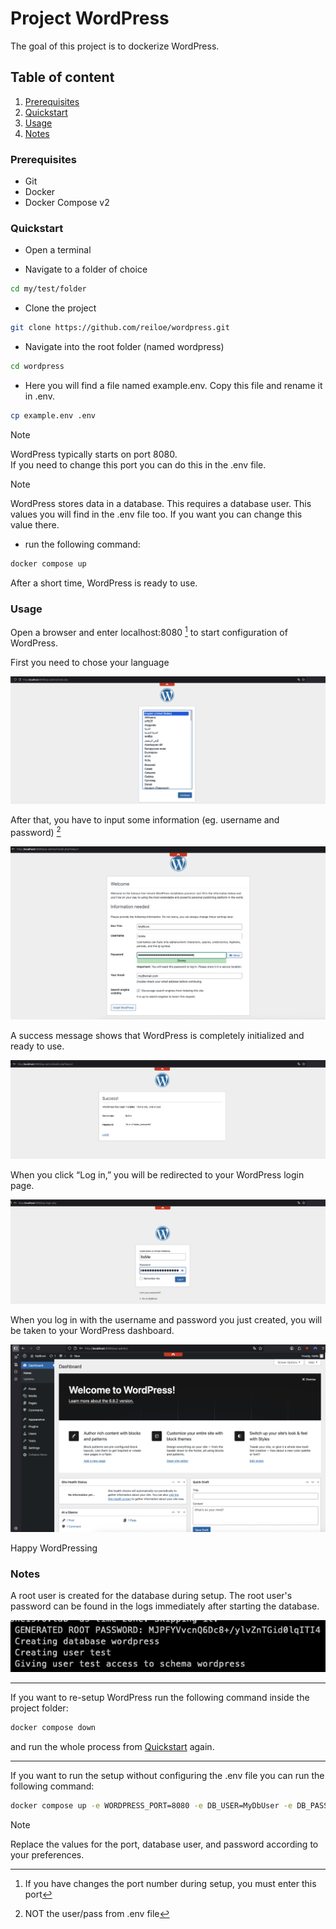 # Project WordPress 

The goal of this project is to dockerize WordPress.

## Table of content

1. [Prerequisites](#Prerequisites)
2. [Quickstart](#Quickstart)
3. [Usage](#Usage)
4. [Notes](#Notes)

### Prerequisites

- Git
- Docker
- Docker Compose v2

### Quickstart

- Open a terminal

- Navigate to a folder of choice

```bash
cd my/test/folder
```

- Clone the project

```bash
git clone https://github.com/reiloe/wordpress.git
```

- Navigate into the root folder (named wordpress)

```bash
cd wordpress
```

- Here you will find a file named example.env. Copy this file and rename it in .env.

```bash
cp example.env .env
```

> [!NOTE]
> WordPress typically starts on port 8080.  
> If you need to change this port you can do this in the .env file.
 
> [!NOTE]
> WordPress stores data in a database. This requires a database user.
> This values you will find in the .env file too.
> If you want you can change this value there.

- run the following command:

```bash
docker compose up
```

After a short time, WordPress is ready to use. 

### Usage
 
Open a browser and enter localhost:8080 [^1] to start configuration of WordPress.
[^1]: If you have changes the port number during setup, you must enter this port

First you need to chose your language

![wordpress_language](img/wordpress_language.png)

After that, you have to input some information (eg. username and password) [^2]
[^2]: NOT the user/pass from .env file

![wordpress_information](img/wordpress_information.png)

A success message shows that WordPress is completely initialized and ready to use.

![wordpress_success](img/wordpress_success.png)

When you click “Log in,” you will be redirected to your WordPress login page.

![wordpress_login](img/wordpress_login.png)

When you log in with the username and password you just created, you will be taken to your WordPress dashboard. 

![wordpress_dashboard](img/wordpress_dashboard.png)

Happy WordPressing

### Notes

A root user is created for the database during setup. The root user's password can be found in the logs immediately after starting the database.

![mysql_root_password](img/mysql_root_password.png)

***

If you want to re-setup WordPress run the following command inside the project folder:

```bash
docker compose down
```

and run the whole process from [Quickstart](#Quickstart) again.

***

If you want to run the setup without configuring the .env file you can run the following command:

```bash
docker compose up -e WORDPRESS_PORT=8080 -e DB_USER=MyDbUser -e DB_PASS=MyDbPass 
```

> [!NOTE]  
> Replace the values for the port, database user, and password according to your preferences.